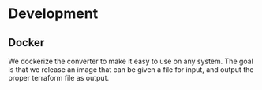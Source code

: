 # Development

## Docker

We dockerize the converter to make it easy to use on any system. The goal is that we release an image that can be given
a file for input, and output the proper terraform file as output.